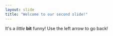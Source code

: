```yaml
---
layout: slide
title: "Welcome to our second slide!"
---
```

It's a *little* **bit** funny!
Use the left arrow to go back!

